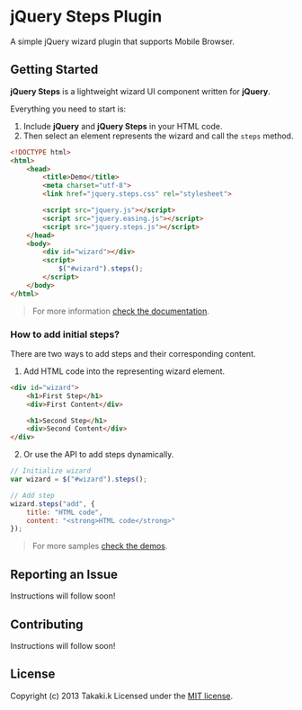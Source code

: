 jQuery Steps Plugin 
============

A simple jQuery wizard plugin that supports Mobile Browser.

## Getting Started

**jQuery Steps** is a lightweight wizard UI component written for **jQuery**.

Everything you need to start is:

1. Include **jQuery** and **jQuery Steps** in your HTML code.
2. Then select an element represents the wizard and call the `steps` method.

```html
<!DOCTYPE html>
<html>
    <head>
        <title>Demo</title>
        <meta charset="utf-8">
        <link href="jquery.steps.css" rel="stylesheet">

        <script src="jquery.js"></script> 
        <script src="jquery.easing.js"></script> 
        <script src="jquery.steps.js"></script>
    </head>
    <body>
        <div id="wizard"></div>
        <script>
            $("#wizard").steps();
        </script>
    </body>
</html>
```

> For more information [check the documentation](https://takakik.github.io/steps/).

### How to add initial steps?

There are two ways to add steps and their corresponding content.

1. Add HTML code into the representing wizard element.

```html
<div id="wizard">
    <h1>First Step</h1>
    <div>First Content</div>

    <h1>Second Step</h1>
    <div>Second Content</div>
</div>
```

2. Or use the API to add steps dynamically.

```javascript
// Initialize wizard
var wizard = $("#wizard").steps();

// Add step
wizard.steps("add", {
    title: "HTML code", 
    content: "<strong>HTML code</strong>"
});
```

> For more samples [check the demos](https://takakik.github.io/steps/).

## Reporting an Issue

Instructions will follow soon!

## Contributing

Instructions will follow soon!

## License

Copyright (c) 2013 Takaki.k Licensed under the [MIT license](https://takakik.github.io/steps/).
